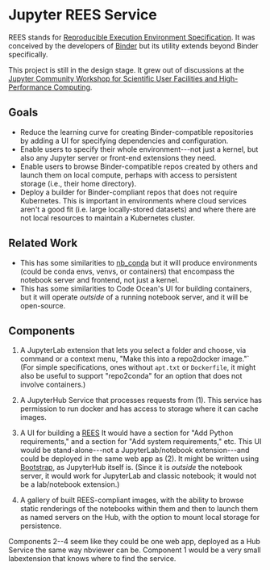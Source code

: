 # Jupyter REES Service

REES stands for [Reproducible Execution Environment Specification](https://repo2docker.readthedocs.io/en/latest/specification.html).
It was conceived by the developers of [Binder](https://mybinder.org) but its
utility extends beyond Binder specifically.

This project is still in the design stage. It grew out of discussions at the
[Jupyter Community Workshop for Scientific User Facilities and High-Performance Computing](https://blog.jupyter.org/jupyter-community-workshop-jupyter-for-scientific-user-facilities-and-high-performance-computing-3afa4a990086).

## Goals

* Reduce the learning curve for creating Binder-compatible repositories by
  adding a UI for specifying dependencies and configuration.
* Enable users to specify their whole environment---not just a kernel, but also
  any Jupyter server or front-end extensions they need.
* Enable users to browse Binder-compatible repos created by others and launch
  them on local compute, perhaps with access to persistent storage (i.e., their
  home directory).
* Deploy a builder for Binder-compliant repos that does not require Kubernetes.
  This is important in environments where cloud services aren't a good fit (i.e.
  large locally-stored datasets) and where there are not local resources to
  maintain a Kubernetes cluster.

## Related Work

* This has some similarities to
  [nb_conda](https://github.com/Anaconda-Platform/nb_conda) but it will produce
  environments (could be conda envs, venvs, or containers) that encompass the
  notebook server and frontend, not just a kernel.
* This has some similarities to Code Ocean's UI for building containers, but it
  will operate _outside_ of a running notebook server, and it will be
  open-source.

## Components

1. A JupyterLab extension that lets you select a folder and choose, via command
   or a context menu, "Make this into a repo2docker image."` (For simple
   specifications, ones without ``apt.txt`` or ``Dockerfile``, it might also be
   useful to support "repo2conda" for an option that does not involve
   containers.)

2. A JupyterHub Service that processes requests from (1). This service has
   permission to run docker and has access to storage where it can cache images.

3. A UI for building a [REES](https://repo2docker.readthedocs.io/en/latest/config_files.html#config-files)
   It would have a section for "Add Python requirements," and a section for "Add
   system requirements," etc. This UI would be stand-alone---not a
   JupyterLab/notebook extension---and could be deployed in the same web app as
   (2). It might be written using [Bootstrap](https://getbootstrap.com), as
   JupyterHub itself is. (Since it is _outside_ the notebook server, it would
   work for JupyterLab and classic notebook; it would not be a lab/notebook
   extension.)

4. A gallery of built REES-compliant images, with the ability to browse static
   renderings of the notebooks within them and then to launch them as named
   servers on the Hub, with the option to mount local storage for persistence.

Components 2--4 seem like they could be one web app, deployed as a Hub Service
the same way nbviewer can be. Component 1 would be a very small labextension
that knows where to find the service.
